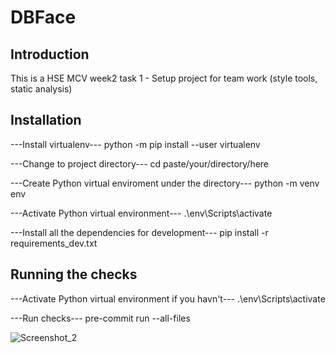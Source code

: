# DBFace

## Introduction

This is a HSE MCV week2 task 1 - Setup project for team work (style tools, static analysis)

## Installation

---Install virtualenv---
python -m pip install --user virtualenv

---Change to project directory---
cd paste/your/directory/here

---Create Python virtual enviroment under the directory---
python -m venv env

---Activate Python virtual environment---
.\env\Scripts\activate

---Install all the dependencies for development---
pip install -r requirements_dev.txt


## Running the checks
---Activate Python virtual environment if you havn't---
.\env\Scripts\activate

---Run checks---
pre-commit run --all-files

![Screenshot_2](https://user-images.githubusercontent.com/59043071/171103906-8c6aa086-4522-4f34-b1c4-f98b802577b7.jpg)
